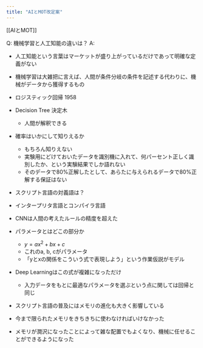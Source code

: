 ```yaml
---
title: "AIとMOT改定案"
---
```


[[AIとMOT]]

Q: 機械学習と人工知能の違いは？
A:
- 人工知能という言葉はマーケットが盛り上がっているだけであって明確な定義がない
- 機械学習は大雑把に言えば、人間が条件分岐の条件を記述する代わりに、機械がデータから獲得するもの

- ロジスティック回帰 1958
- Decision Tree 決定木
    - 人間が解釈できる


- 確率はいかにして知りえるか
    - もちろん知りえない
    - 実験用にどけておいたデータを識別機に入れて、何パーセント正しく識別したか、という実験結果でしか語れない
    - そのデータで80%正解したとして、あらたに与えられるデータで80%正解する保証はない

- スクリプト言語の対義語は？
- インタープリタ言語とコンパイラ言語

- CNNは人間の考えたルールの精度を超えた

- パラメータとはどこの部分か
    - $y = a x^2 + b x + c$
    - これのa, b, cがパラメータ
    - 「yとxの関係をこういう式で表現しよう」という作業仮説がモデル
- Deep Learningはこの式が複雑になっただけ
    - 入力データをもとに最適なパラメータを選ぶという点に関しては回帰と同じ

- スクリプト言語の普及にはメモリの進化も大きく影響している
- 今まで限られたメモリをきちきちに使わなければいけなかった
- メモリが潤沢になったことによって雑な配置でもよくなり、機械に任せることができるようになった

